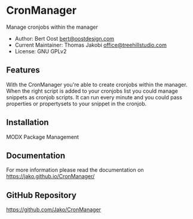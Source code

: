 # CronManager

Manage cronjobs within the manager

- Author: Bert Oost <bert@oostdesign.com>
- Current Maintainer: Thomas Jakobi <office@treehillstudio.com>
- License: GNU GPLv2

## Features
 
With the CronManager you're able to create cronjobs within the manager. When the
right script is added to your cronjobs list you could manage snippets as cronjob
scripts. It can run every minute and you could pass properties or propertysets
to your snippet in the cronjob.

## Installation

MODX Package Management

## Documentation

For more information please read the documentation on https://jako.github.io/CronManager/

## GitHub Repository

https://github.com/Jako/CronManager
